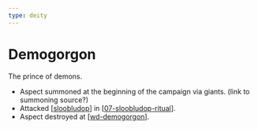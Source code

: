 ```yaml
---
type: deity
---
```


# Demogorgon
The prince of demons.

- Aspect summoned at the beginning of the campaign via giants. (link to summoning source?)
- Attacked [[sloobludop]] in [[07-sloobludop-ritual]].
- Aspect destroyed at [[wd-demogorgon]].

[//begin]: # "Autogenerated link references for markdown compatibility"
[sloobludop]: ../underdark/sloobludop "Sloobludop"
[07-sloobludop-ritual]: ../recaps/07-sloobludop-ritual "07-sloobludop-ritual"
[wd-demogorgon]: ../coast/wd-demogorgon "Waterdeep Siege"
[//end]: # "Autogenerated link references"
